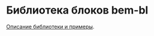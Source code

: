 Библиотека блоков bem-bl
========================

[Описание библиотеки и примеры](http://bem.github.com/bem-bl/index.ru.html).

<!-- Yandex.Metrika counter -->
<img src="https://mc.yandex.ru/watch/12831025" style="position:absolute; left:-9999px;" alt="" />
<!-- /Yandex.Metrika counter -->

